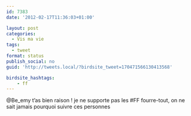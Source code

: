```yaml
---
id: 7383
date: '2012-02-17T11:36:03+01:00'

layout: post
categories:
  - Vis ma vie
tags:
  - tweet
format: status
publish_social: no
guid: 'http://tweets.local/?birdsite_tweet=170471566130413568'

birdsite_hashtags:
    - ff
---
```


@Be\_emy t’as bien raison ! je ne supporte pas les #FF fourre-tout, on ne sait jamais pourquoi suivre ces personnes
